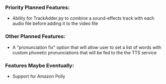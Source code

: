 ### Priority Planned Features:
* Ability for TrackAdder.py to combine a sound-effects track with each audio file before adding it to the video file

### Other Planned Features:
* A "pronunciation fix" option that will allow user to set a list of words with custom phonetic pronunciations that will be fed to the the TTS service

### Features Maybe Eventually:
* Support for Amazon Polly